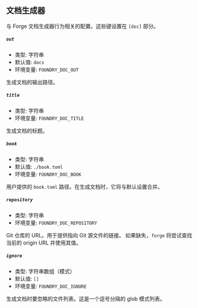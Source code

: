 ## 文档生成器

与 Forge 文档生成器行为相关的配置。这些键设置在 `[doc]` 部分。

##### `out`

- 类型: 字符串
- 默认值: `docs`
- 环境变量: `FOUNDRY_DOC_OUT`

生成文档的输出路径。

##### `title`

- 类型: 字符串
- 环境变量: `FOUNDRY_DOC_TITLE`

生成文档的标题。

##### `book`

- 类型: 字符串
- 默认值: `./book.toml`
- 环境变量: `FOUNDRY_DOC_BOOK`

用户提供的 `book.toml` 路径。在生成文档时，它将与默认设置合并。

##### `repository`

- 类型: 字符串
- 环境变量: `FOUNDRY_DOC_REPOSITORY`

Git 仓库的 URL。用于提供指向 Git 源文件的链接。
如果缺失，`forge` 将尝试查找当前的 origin URL 并使用其值。

##### `ignore`

- 类型: 字符串数组（模式）
- 默认值: `[]`
- 环境变量: `FOUNDRY_DOC_IGNORE`

生成文档时要忽略的文件列表。这是一个逗号分隔的 glob 模式列表。